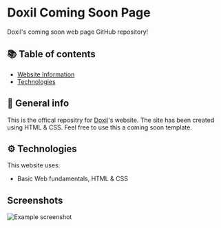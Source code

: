 # Doxil Coming Soon Page
Doxil's coming soon web page GitHub repository!

## 📚 Table of contents
* [Website Information](#general-info)
* [Technologies](#technologies)

## 📄 General info
This is the offical repositry for [Doxil](https://doxil.dev)'s website. The site has been created using HTML & CSS. Feel free to use this a coming soon template.

## ⚙️ Technologies
This website uses:
* Basic Web fundamentals, HTML & CSS 

## Screenshots
![Example screenshot](https://repository-images.githubusercontent.com/493019815/2715977b-f96a-42d4-8f11-ae528dc67375)



